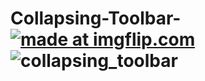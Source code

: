 # Collapsing-Toolbar-<a href="https://imgflip.com/gif/2rrlbd"><img src="https://i.imgflip.com/2rrlbd.gif" title="made at imgflip.com"/></a>![collapsing_toolbar](https://user-images.githubusercontent.com/45494158/51052884-39624d00-1602-11e9-84e2-b3a9d7f1e09f.PNG)

